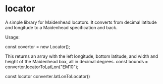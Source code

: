 # locator
A simple library for Maidenhead locators.  It converts from decimal latitude and
longitude to a Maidenhead specification and back.

Usage:

const covertor = new Locator();

This returns an array with the left longitude, bottom latitude, and width and height
of the Maidenhead box, all in decimal degrees.
const bounds = convertor.locatorToLatLon("EM10");


const locator converter.latLonToLocator()
